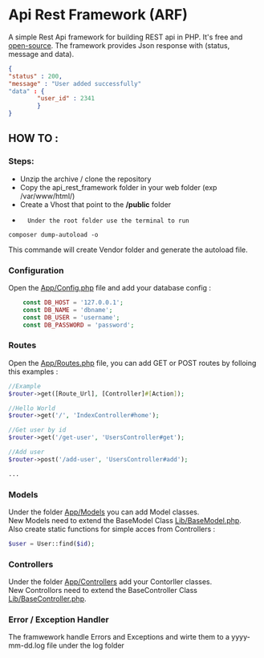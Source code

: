 # Api Rest Framework (ARF)

A simple Rest Api framework for building REST api in PHP. It's free and [open-source](LICENSE).
The framework provides Json response with (status, message and data).  

```json
{
"status" : 200, 
"message" : "User added successfully"
"data" : {
        "user_id" : 2341
        }
}
```

## HOW TO :  

### Steps:  
-	Unzip the archive / clone the repository    
-	Copy the api_rest_framework folder in your web folder (exp /var/www/html/)     
-	Create a Vhost that point to the **/public** folder
-       Under the root folder use the terminal to run   
  
```
composer dump-autoload -o
```
This commande will create Vendor folder and generate the autoload file. 

### Configuration

Open the [App/Config.php](App/Config.php) file and add your database config : 

```php
    const DB_HOST = '127.0.0.1';
    const DB_NAME = 'dbname';
    const DB_USER = 'username';
    const DB_PASSWORD = 'password'; 
```

### Routes

Open the [App/Routes.php](App/Routes.php) file, you can add GET or POST routes by folloing this examples : 


```php
//Example
$router->get([Route_Url], [Controller]#[Action]);

//Hello World
$router->get('/', 'IndexController#home');

//Get user by id
$router->get('/get-user', 'UsersController#get');

//Add user
$router->post('/add-user', 'UsersController#add');

...

```

### Models

Under the folder [App/Models](App/Models) you can add Model classes.        
New Models need to extend the BaseModel Class [Lib/BaseModel.php](Lib/BaseModel.php).    
Also create static functions for simple acces from Controllers : 

```php
$user = User::find($id);

```
### Controllers
Under the folder [App/Controllers](App/Controllers) add your Contorller classes.     
New Controllors need to extend the BaseController Class [Lib/BaseController.php](Lib/BaseController.php).       

### Error / Exception Handler
The framwework handle Errors and Exceptions and wirte them to a yyyy-mm-dd.log file under the log folder
